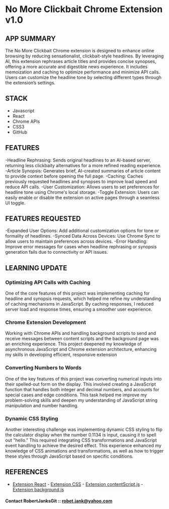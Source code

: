 # No More Clickbait Chrome Extension v1.0

## APP SUMMARY

The No More Clickbait Chrome extension is designed to enhance online browsing by reducing sensationalist, clickbait-style headlines. By leveraging AI, this extension rephrases article titles and provides concise synopses, offering a more accurate and digestible news experience. It includes memoization and caching to optimize performance and minimize API calls. Users can customize the headline tone by selecting different types through the extension’s settings.

## STACK

- Javascript
- React
- Chrome APIs
- CSS3
- GitHub

## FEATURES

-Headline Rephrasing: Sends original headlines to an AI-based server, returning less clickbaity alternatives for a more refined reading experience.
-Article Synopsis: Generates brief, AI-created summaries of article content to provide context before opening the full page.
-Caching: Caches previously requested headlines and synopses to improve load speed and reduce API calls.
-User Customization: Allows users to set preferences for headline tone using Chrome's local storage.
-Toggle Extension: Users can easily enable or disable the extension on active pages through a seamless UI toggle.

## FEATURES REQUESTED

-Expanded User Options: Add additional customization options for tone or formality of headlines.
-Synced Data Across Devices: Use Chrome Sync to allow users to maintain preferences across devices.
-Error Handling: Improve error messages for cases when headline rephrasing or synopsis generation fails due to connectivity or API issues.

## LEARNING UPDATE

### Optimizing API Calls with Caching

One of the core features of this project was implementing caching for headline and synopsis requests, which helped me refine my understanding of caching mechanisms in JavaScript. By caching responses, I reduced server load and response times, ensuring a smoother user experience.

### Chrome Extension Development

Working with Chrome APIs and handling background scripts to send and receive messages between content scripts and the background page was an enriching experience. This project deepened my knowledge of asynchronous JavaScript and Chrome extension architecture, enhancing my skills in developing efficient, responsive extension

### Converting Numbers to Words

One of the key features of this project was converting numerical inputs into their spelled-out form on the display. This involved creating a JavaScript function that handles both integer and decimal numbers, and accounts for special cases and edge conditions. This task helped me improve my problem-solving skills and deepen my understanding of JavaScript string manipulation and number handling.

### Dynamic CSS Styling

Another interesting challenge was implementing dynamic CSS styling to flip the calculator display when the number 0.1134 is input, causing it to spell out "hello." This required integrating CSS transformations and JavaScript event handling to achieve the desired effect. This experience enhanced my knowledge of CSS animations and transformations, as well as how to trigger these styles through JavaScript based on specific conditions.

## REFERENCES

- [Extension React](https://github.com/RobertJanksGit/chrome-ext-ClickBait-Fixer/blob/main/src/App.jsx) - [Extension CSS](https://github.com/RobertJanksGit/chrome-ext-ClickBait-Fixer/blob/main/src/App.css) - [Extension contentScript.js](https://github.com/RobertJanksGit/chrome-ext-ClickBait-Fixer/blob/main/public/contentScript.js) - [Extension background.js](https://github.com/RobertJanksGit/chrome-ext-ClickBait-Fixer/blob/main/public/background.js)

#### Contact RobertJanksGit :: robet.jank@yahoo.com
